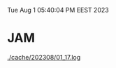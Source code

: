 Tue Aug  1 05:40:04 PM EEST 2023
# JAM
<a href='./cache/202308/01_17.log'>./cache/202308/01_17.log</a>
